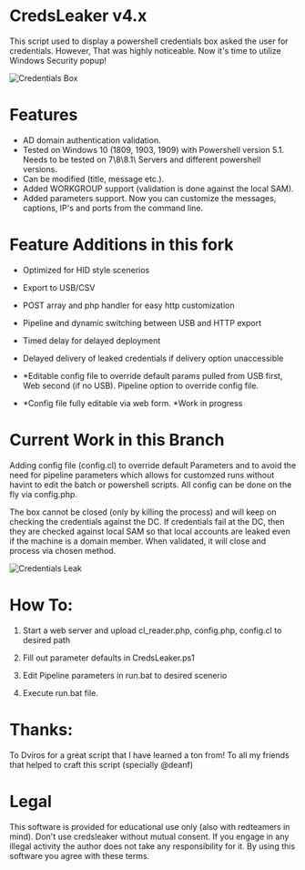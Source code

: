 # CredsLeaker v4.x

This script used to display a powershell credentials box asked the user for credentials.
However,
That was highly noticeable. Now it's time to utilize Windows Security popup!

![Credentials Box](https://raw.githubusercontent.com/Dviros/CredsLeaker/master/Screens/New_Box.png)

# Features
- AD domain authentication validation.
- Tested on Windows 10 (1809, 1903, 1909) with Powershell version 5.1. Needs to be tested on 7\8\8.1\ Servers and different powershell versions.
- Can be modified (title, message etc.).
- Added WORKGROUP support (validation is done against the local SAM).
- Added parameters support. Now you can customize the messages, captions, IP's and ports from the command line.
# Feature Additions in this fork
- Optimized for HID style scenerios
- Export to USB/CSV
- POST array and php handler for easy http customization
- Pipeline and dynamic switching between USB and HTTP export
- Timed delay for delayed deployment
- Delayed delivery of leaked credentials if delivery option unaccessible

- *Editable config file to override default params pulled from USB first, Web second (if no USB).  Pipeline option to override config file.
- *Config file fully editable via web form.
*Work in progress

# Current Work in this Branch
Adding config file (config.cl) to override default Parameters and to avoid the need for pipeline parameters which allows for customzed runs without havint to edit the batch or powershell scripts.  All config can be done on the fly via config.php.

The box cannot be closed (only by killing the process) and will keep on checking the credentials against the DC. If credentials fail at the DC, then they are checked against local SAM so that local accounts are leaked even if the machine is a domain member.  When validated, it will close and process via chosen method.

![Credentials Leak](https://raw.githubusercontent.com/Dviros/CredsLeaker/master/Screens/Leak.png)

# How To:

1. Start a web server and upload cl_reader.php, config.php, config.cl to desired path

2. Fill out parameter defaults in CredsLeaker.ps1
3. Edit Pipeline parameters in run.bat to desired scenerio
4. Execute run.bat file.

# Thanks:
To Dviros for a great script that I have learned a ton from!
To all my friends that helped to craft this script (specially @deanf)

# Legal
This software is provided for educational use only (also with redteamers in mind). Don't use credsleaker without mutual consent. If you engage in any illegal activity the author does not take any responsibility for it. By using this software you agree with these terms.
